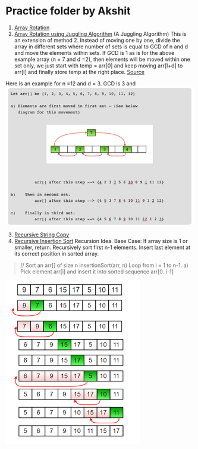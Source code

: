 # Practice folder by Akshit

1. [Array Rotation](ArrayRotation.java)
2. [Array Rotation using Juggling Algorithm](JugglingAlgorithm.java)
(A Juggling Algorithm)
This is an extension of method 2. Instead of moving one by one, divide the array in different sets
where number of sets is equal to GCD of n and d and move the elements within sets.
If GCD is 1 as is for the above example array (n = 7 and d =2), then elements will be moved within one set only, we just start with temp = arr[0] and keep moving arr[I+d] to arr[I] and finally store temp at the right place.
[Source](https://www.geeksforgeeks.org/array-rotation/)

Here is an example for n =12 and d = 3. GCD is 3 and 
![Juggling Algorithm Explanation](References/juggling.png)


<!-- https://www.geeksforgeeks.org/array-data-structure/ -->
<!-- https://www.geeksforgeeks.org/string-data-structure/ -->
3. [Recursive String Copy](StringCopy.java)
4. [Recursive Insertion Sort](RecursiveInsertionSort.java)
Recursion Idea.
Base Case: If array size is 1 or smaller, return.
Recursively sort first n-1 elements.
Insert last element at its correct position in sorted array.

> // Sort an arr[] of size n
> insertionSort(arr, n) 
>    Loop from i = 1 to n-1.
>       a) Pick element arr[i] and insert
>          it into sorted sequence arr[0..i-1] 

![Insertion](References/insertion.png)
